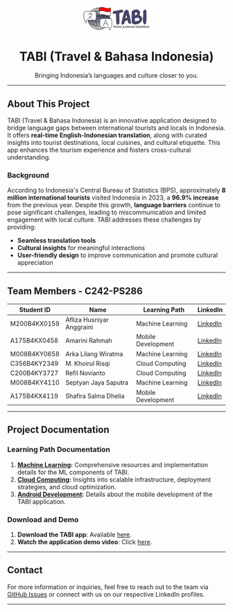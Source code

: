 <div align="center">
  <img src="https://raw.githubusercontent.com/tabiapp/.github/main/profile/logo.png" alt="Logo TABI" style="width: 30%;">
  <h1>TABI (Travel & Bahasa Indonesia)</h1><p>Bringing Indonesia’s languages 
and culture closer to you.<p>
</div>

---

## About This Project

TABI (Travel & Bahasa Indonesia) is an innovative application designed to bridge language gaps between international tourists and locals in Indonesia. It offers **real-time English-Indonesian translation**, along with curated insights into tourist destinations, local cuisines, and cultural etiquette. This app enhances the tourism experience and fosters cross-cultural understanding.

### Background
According to Indonesia's Central Bureau of Statistics (BPS), approximately **8 million international tourists** visited Indonesia in 2023, a **96.9% increase** from the previous year. Despite this growth, **language barriers** continue to pose significant challenges, leading to miscommunication and limited engagement with local culture. TABI addresses these challenges by providing:
- **Seamless translation tools**
- **Cultural insights** for meaningful interactions
- **User-friendly design** to improve communication and promote cultural appreciation

---

## Team Members - C242-PS286

| Student ID     | Name                     | Learning Path       | LinkedIn                                   |
|-----------------|--------------------------|---------------------|--------------------------------------------|
| M200B4KX0159   | Afliza Husniyar Anggraini | Machine Learning    | [LinkedIn](https://www.linkedin.com/in/aflizahusniyar/)                     |
| A175B4KX0458   | Amarini Rahmah           | Mobile Development  | [LinkedIn](https://www.linkedin.com/in/amarini-rahmah-40672030a/)                      |
| M008B4KY0658   | Arka Lilang Wiratma      | Machine Learning    | [LinkedIn](https://www.linkedin.com/in/arka-lilang-wiratma-0006842a4/)                    |
| C356B4KY2349   | M. Khoirul Risqi         | Cloud Computing     | [LinkedIn](https://www.linkedin.com/in/khoirulrisqi/)                     |
| C200B4KY3727   | Refil Novianto           | Cloud Computing     | [LinkedIn](https://www.linkedin.com/in/refil-novianto-6495552b1/)                     |
| M008B4KY4110   | Septyan Jaya Saputra     | Machine Learning    | [LinkedIn](https://www.linkedin.com/in/septyan-jaya-saputra-a83ba221a/)                    |
| A175B4KX4119   | Shafira Salma Dhelia     | Mobile Development  | [LinkedIn](https://www.linkedin.com/in/shafira23/)                      |

---

## Project Documentation

### Learning Path Documentation
1. **[Machine Learning](https://github.com/tabiapp/MachineLearning):** Comprehensive resources and implementation details for the ML components of TABI.
2. **[Cloud Computing](https://github.com/tabiapp/CloudComputing):** Insights into scalable infrastructure, deployment strategies, and cloud optimization.
3. **[Android Development](https://github.com/tabiapp/Tabi-App):** Details about the mobile development of the TABI application.

### Download and Demo
1. **Download the TABI app**: Available [here](#).
2. **Watch the application demo video**: Click [here](https://drive.google.com/file/d/1jCobCC2KNB_URzomuM_4YHegSjQ4nSuE/view).

---

## Contact
For more information or inquiries, feel free to reach out to the team via [GitHub Issues](https://github.com/tabiapp/tabiapp/issues) or connect with us on our respective LinkedIn profiles.

---

